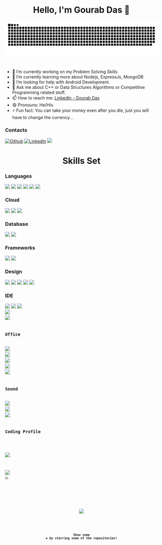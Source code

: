 <h1 align = "center">Hello, I'm Gourab Das 👋</h1>


![](https://github.com/Platane/snk/raw/output/github-contribution-grid-snake.svg)


<br/>

- 🔭 I’m currently working on my Problem Solving Skills
- 🌱 I’m currently learning more about Nodejs, ExpressJs, MongoDB
- 🤔 I’m looking for help with Android Development.
- 💬 Ask me about C++ or Data Structures Algorithms or Competitive Programming related stuff.
- 📫 How to reach me: [LinkedIn - Gourab Das](https://www.linkedin.com/in/gourab-das23/)<!--  -->
- 😄 Pronouns: He/His
- ⚡ Fun fact: You can take your money even after you die, just you will have to change the currency...

<h3 align =>Contacts</h3>
<a href="https://github.com/gopoo23" target="_blank"><img alt="Github" src="https://img.shields.io/badge/GitHub-%2312100E.svg?&style=for-the-badge&logo=Github&logoColor=white" /></a> <a href="https://www.linkedin.com/in/gourab-das23/" target="_blank"><img alt="LinkedIn" src="https://img.shields.io/badge/linkedin-%230077B5.svg?&style=for-the-badge&logo=linkedin&logoColor=white" /></a> <a target="_blank" href="mailto:gouravdasrrr123@gmail.com"><img src="https://img.shields.io/badge/-Gmail-D14836?style=for-the-badge&logo=Gmail&logoColor=white"></img></a>

<h1 align ="center">Skills Set</h1>
<h3 align =>Languages</h3>
<code><img src="https://img.shields.io/badge/C-00599C?style=for-the-badge&logo=c&logoColor=white"></code>
<code><img src="https://img.shields.io/badge/C%2B%2B-00599C?style=for-the-badge&logo=c%2B%2B&logoColor=white"></code>
<code><img src="https://img.shields.io/badge/Java-ED8B00?style=for-the-badge&logo=java&logoColor=white"></code>
<code><img src="https://img.shields.io/badge/HTML5-E34F26?style=for-the-badge&logo=html5&logoColor=white"></code>
<code><img src="https://img.shields.io/badge/CSS3-1572B6?style=for-the-badge&logo=css3&logoColor=white"></code>
<code><img src="https://img.shields.io/badge/JavaScript-323330?style=for-the-badge&logo=javascript&logoColor=F7DF1E"></code>

<h3 align =>Cloud</h3>
<code><img src="https://img.shields.io/badge/Amazon_AWS-FF9900?style=for-the-badge&logo=amazonaws&logoColor=white"></code>
<code><img src="https://img.shields.io/badge/Google_Cloud-4285F4?style=for-the-badge&logo=google-cloud&logoColor=white"></code>
<code><img src="https://img.shields.io/badge/microsoft%20azure-0089D6?style=for-the-badge&logo=microsoft-azure&logoColor=white"></code>

<h3 align =>Database</h3>
<code><img src="https://img.shields.io/badge/MySQL-005C84?style=for-the-badge&logo=mysql&logoColor=white"></code>
<code><img src="https://img.shields.io/badge/MongoDB-4EA94B?style=for-the-badge&logo=mongodb&logoColor=white"></code>

<h3 align =>Frameworks</h3>
<code><img src="https://img.shields.io/badge/Angular-DD0031?style=for-the-badge&logo=angular&logoColor=white"></code>
<code><img src="https://img.shields.io/badge/Bootstrap-563D7C?style=for-the-badge&logo=bootstrap&logoColor=white"></code>

<h3 align =>Design</h3>
<code><img src="https://img.shields.io/badge/Adobe%20Illustrator-FF9A00?style=for-the-badge&logo=adobe%20illustrator&logoColor=white"></code>
<code><img src="https://img.shields.io/badge/Adobe%20Lightroom-31A8FF?style=for-the-badge&logo=Adobe%20Lightroom&logoColor=white"></code>
<code><img src="https://img.shields.io/badge/Adobe%20Photoshop-31A8FF?style=for-the-badge&logo=Adobe%20Photoshop&logoColor=black"></code>
<code><img src="https://img.shields.io/badge/Adobe%20Premiere%20Pro-9999FF?style=for-the-badge&logo=Adobe%20Premiere%20Pro&logoColor=white"></code>
<code><img src="https://img.shields.io/badge/Canva-%2300C4CC.svg?&style=for-the-badge&logo=Canva&logoColor=white"></code>

<h3 align =>IDE</h3>
<code><img src="https://img.shields.io/badge/Android_Studio-3DDC84?style=for-the-badge&logo=android-studio&logoColor=white"></code>
<code><img src="https://img.shields.io/badge/Notepad++-90E59A.svg?style=for-the-badge&logo=notepad%2B%2B&logoColor=black"></code>
<code><img src="https://img.shields.io/badge/replit-667881?style=for-the-badge&logo=replit&logoColor=white">
<code><img src="https://img.shields.io/badge/Visual_Studio_Code-0078D4?style=for-the-badge&logo=visual%20studio%20code&logoColor=white"></code>
<code><img src="https://img.shields.io/badge/Visual_Studio-5C2D91?style=for-the-badge&logo=visual%20studio&logoColor=white"></code>

<h3 align =>Office</h3>
<code><img src="https://img.shields.io/badge/Google%20Sheets-34A853?style=for-the-badge&logo=google-sheets&logoColor=white"></code>
<code><img src="https://img.shields.io/badge/Microsoft_Excel-217346?style=for-the-badge&logo=microsoft-excel&logoColor=white"></code>
<code><img src="https://img.shields.io/badge/Microsoft_Office-D83B01?style=for-the-badge&logo=microsoft-office&logoColor=white"></code>
<code><img src="https://img.shields.io/badge/Microsoft_PowerPoint-B7472A?style=for-the-badge&logo=microsoft-powerpoint&logoColor=white"></code>
<code><img src="https://img.shields.io/badge/Microsoft_Word-2B579A?style=for-the-badge&logo=microsoft-word&logoColor=white"></code>

<h3 align =>Sound</h3>
<code><img src="https://img.shields.io/badge/Audacity-0000CC?style=for-the-badge&logo=audacity&logoColor=white"></code>
<code><img src="https://img.shields.io/badge/SoundCloud-FF3300?style=for-the-badge&logo=soundcloud&logoColor=white"></code>
<code><img src="https://img.shields.io/badge/Spotify-1ED760?&style=for-the-badge&logo=spotify&logoColor=white"></code>

<h3 align =>Coding Profile</h3>

<a href="https://www.hackerrank.com/gouravdasrrr123" target="_blank"><code><img src="https://img.shields.io/badge/-Hackerrank-2EC866?style=for-the-badge&logo=HackerRank&logoColor=white" /></a>

<a href="https://leetcode.com/gourabdas/" target="_blank"><code><img src="https://img.shields.io/badge/-LeetCode-FFA116?style=for-the-badge&logo=LeetCode&logoColor=black"> /></a>

<br/>



<div align="center">
  

  
<img align='center' src='https://github.com/mayankchaudhary26/Cool-Readme-ideas/blob/master/data/octocat/daftpunktocat-guy.gif' width='300"'>
<br>
<br>
  
### Show some ❤️ by starring some of the repositories!


</div>
